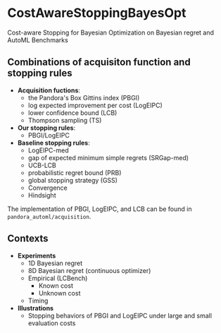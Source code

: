 # CostAwareStoppingBayesOpt
 Cost-aware Stopping for Bayesian Optimization on Bayesian regret and AutoML Benchmarks

## Combinations of acquisiton function and stopping rules
- **Acquisition fuctions**:
  - the Pandora's Box Gittins index (PBGI)
  - log expected improvement per cost (LogEIPC)
  - lower confidence bound (LCB)
  - Thompson sampling (TS)
- **Our stopping rules**:
  - PBGI/LogEIPC
- **Baseline stopping rules**:
  - LogEIPC-med
  - gap of expected minimum simple regrets (SRGap-med)
  - UCB-LCB
  - probabilistic regret bound (PRB)
  - global stopping strategy (GSS)
  - Convergence
  - Hindsight 

The implementation of PBGI, LogEIPC, and LCB can be found in `pandora_automl/acquisition`.
 
## Contexts
- **Experiments**
  - 1D Bayesian regret
  - 8D Bayesian regret (continuous optimizer)
  - Empirical (LCBench)
    - Known cost
    - Unknown cost 
  - Timing
- **Illustrations**
  - Stopping behaviors of PBGI and LogEIPC under large and small evaluation costs
